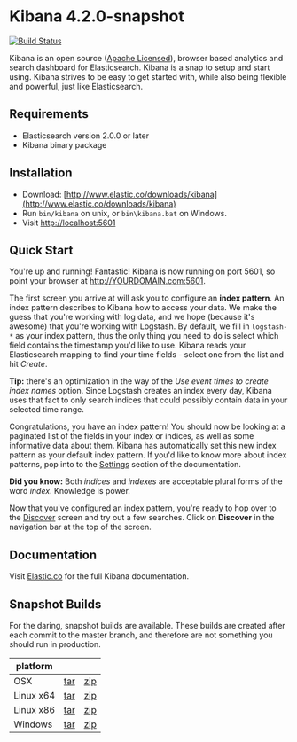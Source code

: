 # Kibana 4.2.0-snapshot

[![Build Status](https://travis-ci.org/mgdis/kibana.svg?branch=mgdis)](https://travis-ci.org/mgdis/kibana?branch=mgdis)

Kibana is an open source ([Apache Licensed](https://github.com/elastic/kibana/blob/master/LICENSE.md)), browser based analytics and search dashboard for Elasticsearch. Kibana is a snap to setup and start using. Kibana strives to be easy to get started with, while also being flexible and powerful, just like Elasticsearch.

## Requirements

- Elasticsearch version 2.0.0 or later
- Kibana binary package

## Installation

* Download: [http://www.elastic.co/downloads/kibana](http://www.elastic.co/downloads/kibana)
* Run `bin/kibana` on unix, or `bin\kibana.bat` on Windows.
* Visit [http://localhost:5601](http://localhost:5601)

## Quick Start

You're up and running! Fantastic! Kibana is now running on port 5601, so point your browser at http://YOURDOMAIN.com:5601.

The first screen you arrive at will ask you to configure an **index pattern**. An index pattern describes to Kibana how to access your data. We make the guess that you're working with log data, and we hope (because it's awesome) that you're working with Logstash. By default, we fill in `logstash-*` as your index pattern, thus the only thing you need to do is select which field contains the timestamp you'd like to use. Kibana reads your Elasticsearch mapping to find your time fields - select one from the list and hit *Create*.

**Tip:** there's an optimization in the way of the *Use event times to create index names* option. Since Logstash creates an index every day, Kibana uses that fact to only search indices that could possibly contain data in your selected time range.

Congratulations, you have an index pattern! You should now be looking at a paginated list of the fields in your index or indices, as well as some informative data about them. Kibana has automatically set this new index pattern as your default index pattern. If you'd like to know more about index patterns, pop into to the [Settings](#settings) section of the documentation.

**Did you know:** Both *indices* and *indexes* are acceptable plural forms of the word *index*. Knowledge is power.

Now that you've configured an index pattern, you're ready to hop over to the [Discover](#discover) screen and try out a few searches. Click on **Discover** in the navigation bar at the top of the screen.

## Documentation

Visit [Elastic.co](http://www.elastic.co/guide/en/kibana/current/index.html) for the full Kibana documentation.

## Snapshot Builds

For the daring, snapshot builds are available. These builds are created after each commit to the master branch, and therefore are not something you should run in production.

| platform |  |  |
| --- | --- | --- |
| OSX | [tar](http://download.elastic.co/kibana/kibana/kibana-4.2.0-snapshot-darwin-x64.tar.gz) | [zip](http://download.elastic.co/kibana/kibana/kibana-4.2.0-snapshot-darwin-x64.zip) |
| Linux x64 | [tar](http://download.elastic.co/kibana/kibana/kibana-4.2.0-snapshot-linux-x64.tar.gz) | [zip](http://download.elastic.co/kibana/kibana/kibana-4.2.0-snapshot-linux-x64.zip) |
| Linux x86 | [tar](http://download.elastic.co/kibana/kibana/kibana-4.2.0-snapshot-linux-x86.tar.gz) | [zip](http://download.elastic.co/kibana/kibana/kibana-4.2.0-snapshot-linux-x86.zip) |
| Windows | [tar](http://download.elastic.co/kibana/kibana/kibana-4.2.0-snapshot-windows.tar.gz) | [zip](http://download.elastic.co/kibana/kibana/kibana-4.2.0-snapshot-windows.zip) |
